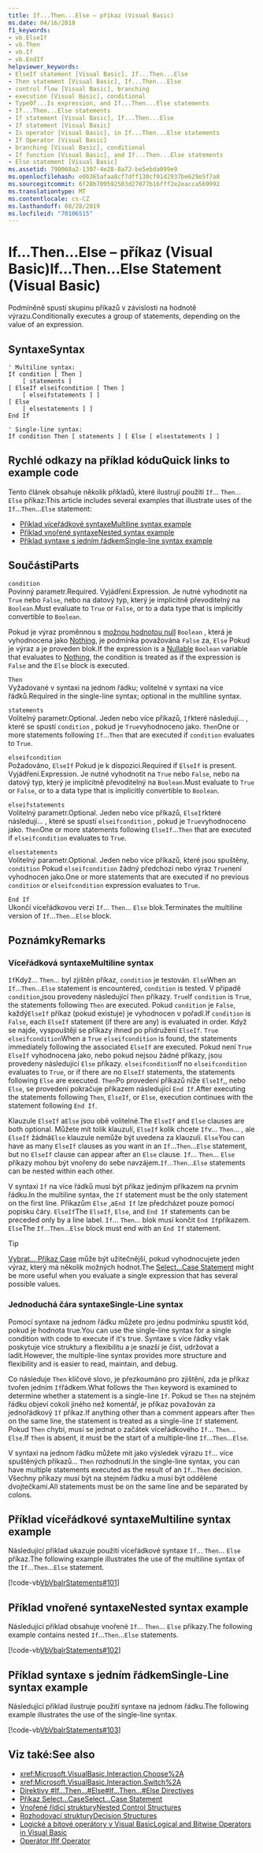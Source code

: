 ```yaml
---
title: If...Then...Else – příkaz (Visual Basic)
ms.date: 04/16/2018
f1_keywords:
- vb.ElseIf
- vb.Then
- vb.If
- vb.EndIf
helpviewer_keywords:
- ElseIf statement [Visual Basic], If...Then...Else
- Then statement [Visual Basic], If...Then...Else
- control flow [Visual Basic], branching
- execution [Visual Basic], conditional
- TypeOf...Is expression, and If...Then...Else statements
- If...Then...Else statements
- If statement [Visual Basic], If...Then...Else
- If statement [Visual Basic]
- Is operator [Visual Basic], in If...Then...Else statements
- If Operator [Visual Basic]
- branching [Visual Basic], conditional
- If function [Visual Basic], and If...Then...Else statements
- Else statement [Visual Basic]
ms.assetid: 790068a2-1307-4e28-8a72-be5ebda099e9
ms.openlocfilehash: e0b365afaa8cf7dff130cf01d2937be629e5f7a8
ms.sourcegitcommit: 6f28b709592503d27077b16fff2e2eacca569992
ms.translationtype: MT
ms.contentlocale: cs-CZ
ms.lasthandoff: 08/28/2019
ms.locfileid: "70106515"
---
```

# <a name="ifthenelse-statement-visual-basic"></a><span data-ttu-id="0b2f9-102">If...Then...Else – příkaz (Visual Basic)</span><span class="sxs-lookup"><span data-stu-id="0b2f9-102">If...Then...Else Statement (Visual Basic)</span></span>

<span data-ttu-id="0b2f9-103">Podmíněně spustí skupinu příkazů v závislosti na hodnotě výrazu.</span><span class="sxs-lookup"><span data-stu-id="0b2f9-103">Conditionally executes a group of statements, depending on the value of an expression.</span></span>

## <a name="syntax"></a><span data-ttu-id="0b2f9-104">Syntaxe</span><span class="sxs-lookup"><span data-stu-id="0b2f9-104">Syntax</span></span>

```
' Multiline syntax:
If condition [ Then ]
    [ statements ]
[ ElseIf elseifcondition [ Then ]
    [ elseifstatements ] ]
[ Else
    [ elsestatements ] ]
End If

' Single-line syntax:
If condition Then [ statements ] [ Else [ elsestatements ] ]
```

## <a name="quick-links-to-example-code"></a><span data-ttu-id="0b2f9-105">Rychlé odkazy na příklad kódu</span><span class="sxs-lookup"><span data-stu-id="0b2f9-105">Quick links to example code</span></span>

<span data-ttu-id="0b2f9-106">Tento článek obsahuje několik příkladů, které ilustrují použití `If`... `Then`... `Else` příkaz:</span><span class="sxs-lookup"><span data-stu-id="0b2f9-106">This article includes several examples that illustrate uses of the `If`...`Then`...`Else` statement:</span></span>

- [<span data-ttu-id="0b2f9-107">Příklad víceřádkové syntaxe</span><span class="sxs-lookup"><span data-stu-id="0b2f9-107">Multiline syntax example</span></span>](#multi-line)
- [<span data-ttu-id="0b2f9-108">Příklad vnořené syntaxe</span><span class="sxs-lookup"><span data-stu-id="0b2f9-108">Nested syntax example</span></span>](#nested)
- [<span data-ttu-id="0b2f9-109">Příklad syntaxe s jedním řádkem</span><span class="sxs-lookup"><span data-stu-id="0b2f9-109">Single-line syntax example</span></span>](#single-line)

## <a name="parts"></a><span data-ttu-id="0b2f9-110">Součásti</span><span class="sxs-lookup"><span data-stu-id="0b2f9-110">Parts</span></span>

`condition` \
<span data-ttu-id="0b2f9-111">Povinný parametr.</span><span class="sxs-lookup"><span data-stu-id="0b2f9-111">Required.</span></span> <span data-ttu-id="0b2f9-112">Vyjádření.</span><span class="sxs-lookup"><span data-stu-id="0b2f9-112">Expression.</span></span> <span data-ttu-id="0b2f9-113">Je nutné vyhodnotit na `True` nebo `False`, nebo na datový typ, který je implicitně převoditelný na `Boolean`.</span><span class="sxs-lookup"><span data-stu-id="0b2f9-113">Must evaluate to `True` or `False`, or to a data type that is implicitly convertible to `Boolean`.</span></span>

<span data-ttu-id="0b2f9-114">Pokud je výraz proměnnou s [možnou hodnotou null](../../../visual-basic/programming-guide/language-features/data-types/nullable-value-types.md) `Boolean` , která je vyhodnocena jako [Nothing](../../../visual-basic/language-reference/nothing.md), je podmínka považována `False` za, `Else` Pokud je výraz a je proveden blok.</span><span class="sxs-lookup"><span data-stu-id="0b2f9-114">If the expression is a [Nullable](../../../visual-basic/programming-guide/language-features/data-types/nullable-value-types.md) `Boolean` variable that evaluates to [Nothing](../../../visual-basic/language-reference/nothing.md), the condition is treated as if the expression is `False` and the `Else` block is executed.</span></span>

`Then` \
<span data-ttu-id="0b2f9-115">Vyžadované v syntaxi na jednom řádku; volitelné v syntaxi na více řádků.</span><span class="sxs-lookup"><span data-stu-id="0b2f9-115">Required in the single-line syntax; optional in the multiline syntax.</span></span>

`statements` \
<span data-ttu-id="0b2f9-116">Volitelný parametr.</span><span class="sxs-lookup"><span data-stu-id="0b2f9-116">Optional.</span></span> <span data-ttu-id="0b2f9-117">Jeden nebo více příkazů, `If`které následují... , které se spustí `condition` , pokud je `True`vyhodnoceno jako. `Then`</span><span class="sxs-lookup"><span data-stu-id="0b2f9-117">One or more statements following `If`...`Then` that are executed if `condition` evaluates to `True`.</span></span>

`elseifcondition` \
<span data-ttu-id="0b2f9-118">Požadováno, `ElseIf` Pokud je k dispozici.</span><span class="sxs-lookup"><span data-stu-id="0b2f9-118">Required if `ElseIf` is present.</span></span> <span data-ttu-id="0b2f9-119">Vyjádření.</span><span class="sxs-lookup"><span data-stu-id="0b2f9-119">Expression.</span></span> <span data-ttu-id="0b2f9-120">Je nutné vyhodnotit na `True` nebo `False`, nebo na datový typ, který je implicitně převoditelný na `Boolean`.</span><span class="sxs-lookup"><span data-stu-id="0b2f9-120">Must evaluate to `True` or `False`, or to a data type that is implicitly convertible to `Boolean`.</span></span>

`elseifstatements` \
<span data-ttu-id="0b2f9-121">Volitelný parametr.</span><span class="sxs-lookup"><span data-stu-id="0b2f9-121">Optional.</span></span> <span data-ttu-id="0b2f9-122">Jeden nebo více příkazů, `ElseIf`které následují... , které se spustí `elseifcondition` , pokud je `True`vyhodnoceno jako. `Then`</span><span class="sxs-lookup"><span data-stu-id="0b2f9-122">One or more statements following `ElseIf`...`Then` that are executed if `elseifcondition` evaluates to `True`.</span></span>

`elsestatements` \
<span data-ttu-id="0b2f9-123">Volitelný parametr.</span><span class="sxs-lookup"><span data-stu-id="0b2f9-123">Optional.</span></span> <span data-ttu-id="0b2f9-124">Jeden nebo více příkazů, které jsou spuštěny, `condition` Pokud `elseifcondition` žádný předchozí nebo výraz `True`není vyhodnocen jako.</span><span class="sxs-lookup"><span data-stu-id="0b2f9-124">One or more statements that are executed if no previous `condition` or `elseifcondition` expression evaluates to `True`.</span></span>

`End If` \
<span data-ttu-id="0b2f9-125">Ukončí víceřádkovou verzi `If`... `Then`... `Else` blok.</span><span class="sxs-lookup"><span data-stu-id="0b2f9-125">Terminates the multiline version of `If`...`Then`...`Else` block.</span></span>

## <a name="remarks"></a><span data-ttu-id="0b2f9-126">Poznámky</span><span class="sxs-lookup"><span data-stu-id="0b2f9-126">Remarks</span></span>

### <a name="multiline-syntax"></a><span data-ttu-id="0b2f9-127">Víceřádková syntaxe</span><span class="sxs-lookup"><span data-stu-id="0b2f9-127">Multiline syntax</span></span>

<span data-ttu-id="0b2f9-128">`If`Když... `Then`... byl zjištěn příkaz, `condition` je testován. `Else`</span><span class="sxs-lookup"><span data-stu-id="0b2f9-128">When an `If`...`Then`...`Else` statement is encountered, `condition` is tested.</span></span> <span data-ttu-id="0b2f9-129">V případě `condition`,jsou provedeny následující `Then` příkazy. `True`</span><span class="sxs-lookup"><span data-stu-id="0b2f9-129">If `condition` is `True`, the statements following `Then` are executed.</span></span> <span data-ttu-id="0b2f9-130">Pokud `condition` je `False`, každý`ElseIf` příkaz (pokud existuje) je vyhodnocen v pořadí.</span><span class="sxs-lookup"><span data-stu-id="0b2f9-130">If `condition` is `False`, each `ElseIf` statement (if there are any) is evaluated in order.</span></span> <span data-ttu-id="0b2f9-131">Když se najde, vyspouštějí se příkazy ihned po přidružení `ElseIf`. `True` `elseifcondition`</span><span class="sxs-lookup"><span data-stu-id="0b2f9-131">When a `True` `elseifcondition` is found, the statements immediately following the associated `ElseIf` are executed.</span></span> <span data-ttu-id="0b2f9-132">Pokud není `True` `ElseIf` vyhodnocena jako, nebo pokud nejsou žádné příkazy, jsou provedeny následující `Else` příkazy. `elseifcondition`</span><span class="sxs-lookup"><span data-stu-id="0b2f9-132">If no `elseifcondition` evaluates to `True`, or if there are no `ElseIf` statements, the statements following `Else` are executed.</span></span> <span data-ttu-id="0b2f9-133">`Then`Po provedení příkazů níže `ElseIf`,, nebo `Else`, se provedení pokračuje příkazem následující `End If`.</span><span class="sxs-lookup"><span data-stu-id="0b2f9-133">After executing the statements following `Then`, `ElseIf`, or `Else`, execution continues with the statement following `End If`.</span></span>

<span data-ttu-id="0b2f9-134">Klauzule `ElseIf` a`Else` jsou obě volitelné.</span><span class="sxs-lookup"><span data-stu-id="0b2f9-134">The `ElseIf` and `Else` clauses are both optional.</span></span> <span data-ttu-id="0b2f9-135">Můžete mít tolik klauzulí, `ElseIf` kolik chcete `If`v... `Then`... , ale `ElseIf` žádná`Else` klauzule nemůže být uvedena za klauzulí. `Else`</span><span class="sxs-lookup"><span data-stu-id="0b2f9-135">You can have as many `ElseIf` clauses as you want in an `If`...`Then`...`Else` statement, but no `ElseIf` clause can appear after an `Else` clause.</span></span> <span data-ttu-id="0b2f9-136">`If`... `Then`... `Else` příkazy mohou být vnořeny do sebe navzájem.</span><span class="sxs-lookup"><span data-stu-id="0b2f9-136">`If`...`Then`...`Else` statements can be nested within each other.</span></span>

<span data-ttu-id="0b2f9-137">V syntaxi `If` na více řádků musí být příkaz jediným příkazem na prvním řádku.</span><span class="sxs-lookup"><span data-stu-id="0b2f9-137">In the multiline syntax, the `If` statement must be the only statement on the first line.</span></span> <span data-ttu-id="0b2f9-138">Příkazům `Else` ,a`End If` lze předcházet pouze pomocí popisku čáry. `ElseIf`</span><span class="sxs-lookup"><span data-stu-id="0b2f9-138">The `ElseIf`, `Else`, and `End If` statements can be preceded only by a line label.</span></span> <span data-ttu-id="0b2f9-139">`If`... `Then`... blok musí končit `End If`příkazem. `Else`</span><span class="sxs-lookup"><span data-stu-id="0b2f9-139">The `If`...`Then`...`Else` block must end with an `End If` statement.</span></span>

> [!TIP]
> <span data-ttu-id="0b2f9-140">[Vybrat... Příkaz Case](../../../visual-basic/language-reference/statements/select-case-statement.md) může být užitečnější, pokud vyhodnocujete jeden výraz, který má několik možných hodnot.</span><span class="sxs-lookup"><span data-stu-id="0b2f9-140">The [Select...Case Statement](../../../visual-basic/language-reference/statements/select-case-statement.md) might be more useful when you evaluate a single expression that has several possible values.</span></span>

### <a name="single-line-syntax"></a><span data-ttu-id="0b2f9-141">Jednoduchá čára syntaxe</span><span class="sxs-lookup"><span data-stu-id="0b2f9-141">Single-Line syntax</span></span>

<span data-ttu-id="0b2f9-142">Pomocí syntaxe na jednom řádku můžete pro jednu podmínku spustit kód, pokud je hodnota true.</span><span class="sxs-lookup"><span data-stu-id="0b2f9-142">You can use the single-line syntax for a single condition with code to execute if it's true.</span></span> <span data-ttu-id="0b2f9-143">Syntaxe s více řádky však poskytuje více struktury a flexibilitu a je snazší je číst, udržovat a ladit.</span><span class="sxs-lookup"><span data-stu-id="0b2f9-143">However, the multiple-line syntax provides more structure and flexibility and is easier to read, maintain, and debug.</span></span>

<span data-ttu-id="0b2f9-144">Co následuje `Then` klíčové slovo, je přezkoumáno pro zjištění, zda je příkaz tvořen jedním `If`řádkem.</span><span class="sxs-lookup"><span data-stu-id="0b2f9-144">What follows the `Then` keyword is examined to determine whether a statement is a single-line `If`.</span></span> <span data-ttu-id="0b2f9-145">Pokud se `Then` na stejném řádku objeví cokoli jiného než komentář, je příkaz považován za jednořádkový `If` příkaz.</span><span class="sxs-lookup"><span data-stu-id="0b2f9-145">If anything other than a comment appears after `Then` on the same line, the statement is treated as a single-line `If` statement.</span></span> <span data-ttu-id="0b2f9-146">Pokud `Then` chybí, musí se jednat o začátek víceřádkového `If`... `Then`... `Else`.</span><span class="sxs-lookup"><span data-stu-id="0b2f9-146">If `Then` is absent, it must be the start of a multiple-line `If`...`Then`...`Else`.</span></span>

<span data-ttu-id="0b2f9-147">V syntaxi na jednom řádku můžete mít jako výsledek výrazu `If`... více spuštěných příkazů... `Then` rozhodnutí.</span><span class="sxs-lookup"><span data-stu-id="0b2f9-147">In the single-line syntax, you can have multiple statements executed as the result of an `If`...`Then` decision.</span></span> <span data-ttu-id="0b2f9-148">Všechny příkazy musí být na stejném řádku a musí být oddělené dvojtečkami.</span><span class="sxs-lookup"><span data-stu-id="0b2f9-148">All statements must be on the same line and be separated by colons.</span></span>

## <a name="multiline-syntax-example"></a><span data-ttu-id="0b2f9-149">Příklad víceřádkové syntaxe</span><span class="sxs-lookup"><span data-stu-id="0b2f9-149">Multiline syntax example</span></span>

<a name="multi-line"></a>

<span data-ttu-id="0b2f9-150">Následující příklad ukazuje použití víceřádkové syntaxe `If`... `Then`... `Else` příkaz.</span><span class="sxs-lookup"><span data-stu-id="0b2f9-150">The following example illustrates the use of the multiline syntax of the `If`...`Then`...`Else` statement.</span></span>

[!code-vb[VbVbalrStatements#101](~/samples/snippets/visualbasic/VS_Snippets_VBCSharp/VbVbalrStatements/VB/class6.vb#101)]

## <a name="nested-syntax-example"></a><span data-ttu-id="0b2f9-151">Příklad vnořené syntaxe</span><span class="sxs-lookup"><span data-stu-id="0b2f9-151">Nested syntax example</span></span>

<a name="nested"></a>

<span data-ttu-id="0b2f9-152">Následující příklad obsahuje vnořené `If`... `Then`... `Else` příkazy.</span><span class="sxs-lookup"><span data-stu-id="0b2f9-152">The following example contains nested `If`...`Then`...`Else` statements.</span></span>

[!code-vb[VbVbalrStatements#102](~/samples/snippets/visualbasic/VS_Snippets_VBCSharp/VbVbalrStatements/VB/class6.vb#102)]

## <a name="single-line-syntax-example"></a><span data-ttu-id="0b2f9-153">Příklad syntaxe s jedním řádkem</span><span class="sxs-lookup"><span data-stu-id="0b2f9-153">Single-Line syntax example</span></span>

<a name="single-line"></a><span data-ttu-id="0b2f9-154">Následující příklad ilustruje použití syntaxe na jednom řádku.</span><span class="sxs-lookup"><span data-stu-id="0b2f9-154">The following example illustrates the use of the single-line syntax.</span></span>

[!code-vb[VbVbalrStatements#103](~/samples/snippets/visualbasic/VS_Snippets_VBCSharp/VbVbalrStatements/VB/class6.vb#103)]

## <a name="see-also"></a><span data-ttu-id="0b2f9-155">Viz také:</span><span class="sxs-lookup"><span data-stu-id="0b2f9-155">See also</span></span>

- <xref:Microsoft.VisualBasic.Interaction.Choose%2A>
- <xref:Microsoft.VisualBasic.Interaction.Switch%2A>
- [<span data-ttu-id="0b2f9-156">Direktivy #If...Then...#Else</span><span class="sxs-lookup"><span data-stu-id="0b2f9-156">#If...Then...#Else Directives</span></span>](../../../visual-basic/language-reference/directives/if-then-else-directives.md)
- [<span data-ttu-id="0b2f9-157">Příkaz Select...Case</span><span class="sxs-lookup"><span data-stu-id="0b2f9-157">Select...Case Statement</span></span>](../../../visual-basic/language-reference/statements/select-case-statement.md)
- [<span data-ttu-id="0b2f9-158">Vnořené řídicí struktury</span><span class="sxs-lookup"><span data-stu-id="0b2f9-158">Nested Control Structures</span></span>](../../../visual-basic/programming-guide/language-features/control-flow/nested-control-structures.md)
- [<span data-ttu-id="0b2f9-159">Rozhodovací struktury</span><span class="sxs-lookup"><span data-stu-id="0b2f9-159">Decision Structures</span></span>](../../../visual-basic/programming-guide/language-features/control-flow/decision-structures.md)
- [<span data-ttu-id="0b2f9-160">Logické a bitové operátory v Visual Basic</span><span class="sxs-lookup"><span data-stu-id="0b2f9-160">Logical and Bitwise Operators in Visual Basic</span></span>](../../../visual-basic/programming-guide/language-features/operators-and-expressions/logical-and-bitwise-operators.md)
- [<span data-ttu-id="0b2f9-161">Operátor If</span><span class="sxs-lookup"><span data-stu-id="0b2f9-161">If Operator</span></span>](../../../visual-basic/language-reference/operators/if-operator.md)
